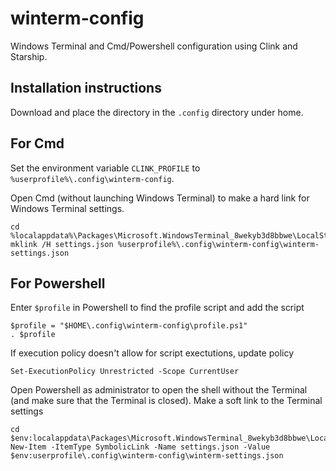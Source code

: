# winterm-config

Windows Terminal and Cmd/Powershell configuration using Clink and Starship.

## Installation instructions

Download and place the directory in the `.config` directory under home.

## For Cmd

Set the environment variable `CLINK_PROFILE` to `%userprofile%\.config\winterm-config`.

Open Cmd (without launching Windows Terminal) to make a hard link for Windows Terminal settings.

```
cd %localappdata%\Packages\Microsoft.WindowsTerminal_8wekyb3d8bbwe\LocalState
mklink /H settings.json %userprofile%\.config\winterm-config\winterm-settings.json
```

## For Powershell

Enter `$profile` in Powershell to find the profile script and add the script

```
$profile = "$HOME\.config\winterm-config\profile.ps1"
. $profile
```

If execution policy doesn't allow for script exectutions, update policy

```
Set-ExecutionPolicy Unrestricted -Scope CurrentUser
```

Open Powershell as administrator to open the shell without the Terminal (and make sure that the Terminal is closed). Make a soft link to the Terminal settings

```
cd $env:localappdata\Packages\Microsoft.WindowsTerminal_8wekyb3d8bbwe\LocalState
New-Item -ItemType SymbolicLink -Name settings.json -Value $env:userprofile\.config\winterm-config\winterm-settings.json
```
